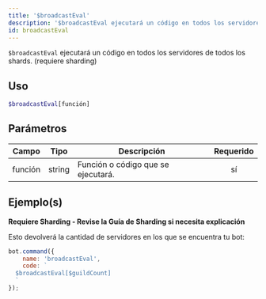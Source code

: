 ```yaml
---
title: '$broadcastEval'
description: '$broadcastEval ejecutará un código en todos los servidores de todos los shards.'
id: broadcastEval
---
```


`$broadcastEval` ejecutará un código en todos los servidores de todos los shards. (requiere sharding)

## Uso

```php
$broadcastEval[función]
```

## Parámetros

| Campo   | Tipo   | Descripción                        | Requerido |
| ------- | ------ | ---------------------------------- |:---------:|
| función | string | Función o código que se ejecutará. |    sí     |

## Ejemplo(s)

**Requiere Sharding - Revise la Guía de Sharding si necesita explicación**

Esto devolverá la cantidad de servidores en los que se encuentra tu bot:

```javascript
bot.command({
    name: 'broadcastEval',
    code: `
  $broadcastEval[$guildCount]
  `
});
```

